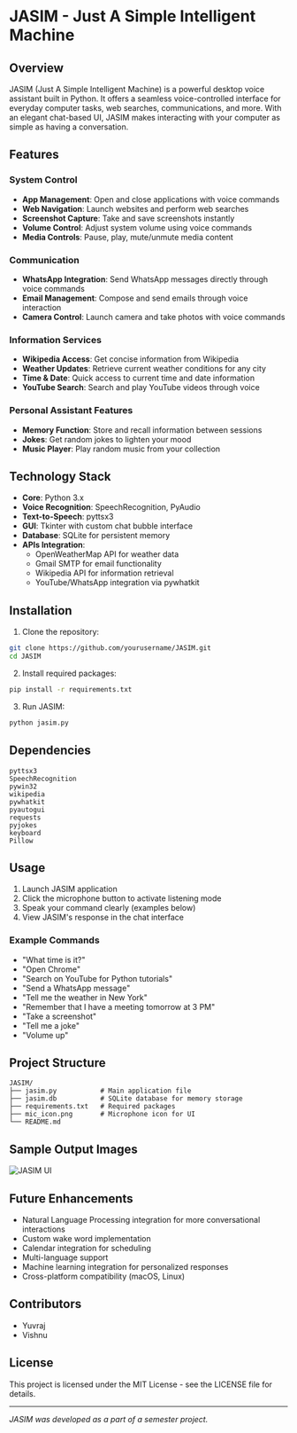 # JASIM - Just A Simple Intelligent Machine

## Overview

JASIM (Just A Simple Intelligent Machine) is a powerful desktop voice assistant built in Python. It offers a seamless voice-controlled interface for everyday computer tasks, web searches, communications, and more. With an elegant chat-based UI, JASIM makes interacting with your computer as simple as having a conversation.

## Features

### System Control
- **App Management**: Open and close applications with voice commands
- **Web Navigation**: Launch websites and perform web searches
- **Screenshot Capture**: Take and save screenshots instantly
- **Volume Control**: Adjust system volume using voice commands
- **Media Controls**: Pause, play, mute/unmute media content

### Communication
- **WhatsApp Integration**: Send WhatsApp messages directly through voice commands
- **Email Management**: Compose and send emails through voice interaction
- **Camera Control**: Launch camera and take photos with voice commands

### Information Services
- **Wikipedia Access**: Get concise information from Wikipedia
- **Weather Updates**: Retrieve current weather conditions for any city
- **Time & Date**: Quick access to current time and date information
- **YouTube Search**: Search and play YouTube videos through voice

### Personal Assistant Features
- **Memory Function**: Store and recall information between sessions
- **Jokes**: Get random jokes to lighten your mood
- **Music Player**: Play random music from your collection

## Technology Stack

- **Core**: Python 3.x
- **Voice Recognition**: SpeechRecognition, PyAudio
- **Text-to-Speech**: pyttsx3
- **GUI**: Tkinter with custom chat bubble interface
- **Database**: SQLite for persistent memory
- **APIs Integration**:
  - OpenWeatherMap API for weather data
  - Gmail SMTP for email functionality
  - Wikipedia API for information retrieval
  - YouTube/WhatsApp integration via pywhatkit

## Installation

1. Clone the repository:
```bash
git clone https://github.com/yourusername/JASIM.git
cd JASIM
```

2. Install required packages:
```bash
pip install -r requirements.txt
```

3. Run JASIM:
```bash
python jasim.py
```

## Dependencies

```
pyttsx3
SpeechRecognition
pywin32
wikipedia
pywhatkit
pyautogui
requests
pyjokes
keyboard
Pillow
```

## Usage

1. Launch JASIM application
2. Click the microphone button to activate listening mode
3. Speak your command clearly (examples below)
4. View JASIM's response in the chat interface

### Example Commands

- "What time is it?"
- "Open Chrome"
- "Search on YouTube for Python tutorials"
- "Send a WhatsApp message"
- "Tell me the weather in New York"
- "Remember that I have a meeting tomorrow at 3 PM"
- "Take a screenshot"
- "Tell me a joke"
- "Volume up"

## Project Structure

```
JASIM/
├── jasim.py           # Main application file
├── jasim.db           # SQLite database for memory storage
├── requirements.txt   # Required packages
├── mic_icon.png       # Microphone icon for UI
└── README.md
```

## Sample Output Images  

![JASIM UI](https://i.postimg.cc/K8CZ8jrJ/image-2.png)

## Future Enhancements

- Natural Language Processing integration for more conversational interactions
- Custom wake word implementation
- Calendar integration for scheduling
- Multi-language support
- Machine learning integration for personalized responses
- Cross-platform compatibility (macOS, Linux)

## Contributors

- Yuvraj
- Vishnu

## License

This project is licensed under the MIT License - see the LICENSE file for details.

---

*JASIM was developed as a part of a semester project.*
